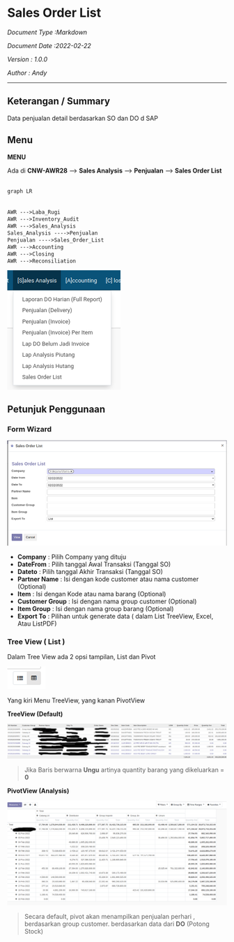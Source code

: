 # Sales Order List 


_Document Type :Markdown_


_Document Date :2022-02-22_


_Version : 1.0.0_ 


_Author : Andy_



---
## Keterangan / Summary 

Data penjualan detail berdasarkan SO dan DO d SAP


## Menu

**MENU**

Ada di **CNW-AWR28** --> **Sales Analysis** --> **Penjualan** --> **Sales Order List**

```mermaid

graph LR    


AWR --->Laba_Rugi
AWR --->Inventory_Audit 
AWR --->Sales_Analysis 
Sales_Analysis ---->Penjualan
Penjualan ---->Sales_Order_List
AWR --->Accounting 
AWR --->Closing 
AWR --->Reconsiliation

```


![Sales Order List Menu](img/salesorderlist_01.png)

## Petunjuk Penggunaan



### Form Wizard

![Sales Order List Menu](img/salesorderlist_form.png)


* **Company** : Pilih Company yang dituju
* **DateFrom** : Pilih tanggal Awal Transaksi (Tanggal SO)
* **Dateto** : Pilih tanggal Akhir Transaksi (Tanggal SO)
* **Partner Name** : Isi dengan kode customer atau nama customer (Optional)
* **Item** : Isi dengan Kode atau nama barang (Optional)
* **Customer Group** : Isi dengan nama group customer (Optional)
* **Item Group** : Isi dengan nama group barang (Optional)
* **Export To** : Pilihan untuk generate data ( dalam List TreeView, Excel, Atau ListPDF)



### Tree View ( List )

Dalam Tree View ada 2 opsi tampilan, List dan Pivot

![Sales Order List Menu](img/SalesOrderList_03.png)

Yang kiri Menu TreeView, yang kanan PivotView


**TreeView (Default)**

![Sales Order List Menu](img/salesorderlist_02.png)

> Jika Baris berwarna **Ungu** artinya quantity barang yang dikeluarkan = **0**



**PivotView (Analysis)**

![Sales Order List Menu](img/salesorderlist_03.png)

> Secara default, pivot akan menampilkan penjualan perhari , berdasarkan group customer. berdasarkan data dari **DO** (Potong Stock)